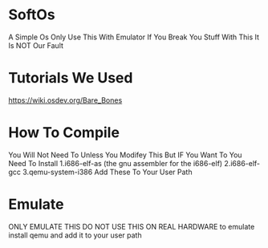 # SoftOs
A Simple Os Only Use This With Emulator If You Break You Stuff With This It Is NOT Our Fault
# Tutorials We Used
https://wiki.osdev.org/Bare_Bones
# How To Compile
You Will Not Need To Unless You Modifey This But IF You Want To You Need To Install
1.i686-elf-as (the gnu assembler for the i686-elf) 
2.i686-elf-gcc
3.qemu-system-i386
Add These To Your User Path
# Emulate
ONLY EMULATE THIS DO NOT USE THIS ON REAL HARDWARE
to emulate install qemu and add it to your user path
